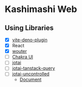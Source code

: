 # Kashimashi Web

## Using Libraries

- [x] [vite-deno-plugin](https://github.com/anatoo/vite-deno-plugin)
- [x] React
- [x] [wouter](https://github.com/molefrog/wouter)
- [ ] [Chakra UI](https://chakra-ui.com)
- [ ] [jotai](https://jotai.org)
- [ ] [jotai-tanstack-query](https://github.com/jotaijs/jotai-tanstack-query)
- [ ] [jotai-uncontrolled](https://github.com/jotaijs/jotai-uncontrolled)
  - [Document](https://zenn.dev/dai_shi/articles/01813b22907dcf)
